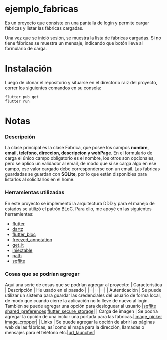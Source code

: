 # ejemplo_fabricas

Es un proyecto que consiste en una pantalla de login y permite cargar fábricas y listar las fábricas cargadas.

Una vez que se inició sesión, se muestra la lista de fábricas cargadas. Si no tiene fábricas se muestra un mensaje, indicando que botón lleva al formulario de carga.

# Instalación

Luego de clonar el repositorio y situarse en el directorio raiz del proyecto, correr los siguientes comandos en su consola:

    flutter pub get
    flutter run

# Notas

### Descripción

La clase principal es la clase Fabrica, que posee los campos **nombre, email, telefono, direccion, descripcion y webPage**. En el formulario de carga el único campo obligatorio es el nombre, los otros son opcionales, pero se aplicó un validador al email, de modo que si se carga algo en ese campo, ese valor cargado debe corresponderse con un email.
Las fabricas guardadas se guardan con **SQLite**, por lo que están disponibles para listarlos al solicitarlos en el home.

### Herramientas utilizadas

En este proyecto se implementó la arquitectura DDD y para el manejo de estados se utilizó el patrón BLoC. Para ello, me apoyé en las siguientes herramientas:

- [flutter](https://flutter.dev)
- [dartz](https://pub.dev/packages/dartz)
- [flutter_bloc](https://pub.dev/packages/flutter_bloc)
- [freezed_annotation](https://pub.dev/packages/freezed)
- [get_it](https://pub.dev/packages/get_it)
- [injectable](https://pub.dev/packages/injectable)
- [path](https://pub.dev/packages/path)
- [sqflite](https://pub.dev/packages/sqflite)

### Cosas que se podrían agregar

Aquí una serie de cosas que se podrían agregar al proyecto:
| Característica | Descripción | He usado en el pasado |
|--|--|--|
| Autenticación | Se puede utilizar un sistema para guardar las credenciales del usuario de forma local, de modo que cuando cierre la aplicación no lo lleve de nuevo al login. También se puede agregar una opción para desloguear al usuario |[sqflite](https://pub.dev/packages/sqflite) [shared_preferences](https://pub.dev/packages/shared_preferences) [flutter_secure_storage](https://pub.dev/packages/flutter_secure_storage)|
| Carga de imagen | Se podría agregar la opción de una incluir una portada para las fábricas.|[image_picker](https://pub.dev/packages/image_picker) [image_cropper](https://pub.dev/packages/image_cropper)|
| Links | Se puede agregar la opción de abrir las páginas web de las fábricas, así como el mapa para la dirección, llamadas o mensajes para el teléfono etc.|[url_launcher](https://pub.dev/packages/url_launcher)|

